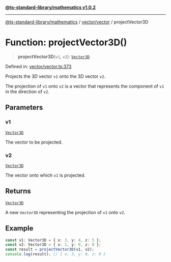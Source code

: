 [**@ts-standard-library/mathematics v1.0.2**](../../../README.md)

***

[@ts-standard-library/mathematics](../../../README.md) / [vector/vector](../README.md) / projectVector3D

# Function: projectVector3D()

> **projectVector3D**(`v1`, `v2`): [`Vector3D`](../type-aliases/Vector3D.md)

Defined in: [vector/vector.ts:373](https://github.com/gabaudette/ts-stdlib/blob/4a412e6fb273dc9fcab54b84c05921f52dac4b3f/packages/mathematics/src/vector/vector.ts#L373)

Projects the 3D vector `v1` onto the 3D vector `v2`.

The projection of `v1` onto `v2` is a vector that represents the component of `v1` in the direction of `v2`.

## Parameters

### v1

[`Vector3D`](../type-aliases/Vector3D.md)

The vector to be projected.

### v2

[`Vector3D`](../type-aliases/Vector3D.md)

The vector onto which `v1` is projected.

## Returns

[`Vector3D`](../type-aliases/Vector3D.md)

A new `Vector3D` representing the projection of `v1` onto `v2`.

## Example

```ts
const v1: Vector3D = { x: 3, y: 4, z: 5 };
const v2: Vector3D = { x: 1, y: 0, z: 0 };
const result = projectVector3D(v1, v2);
console.log(result); // { x: 3, y: 0, z: 0 }
```
